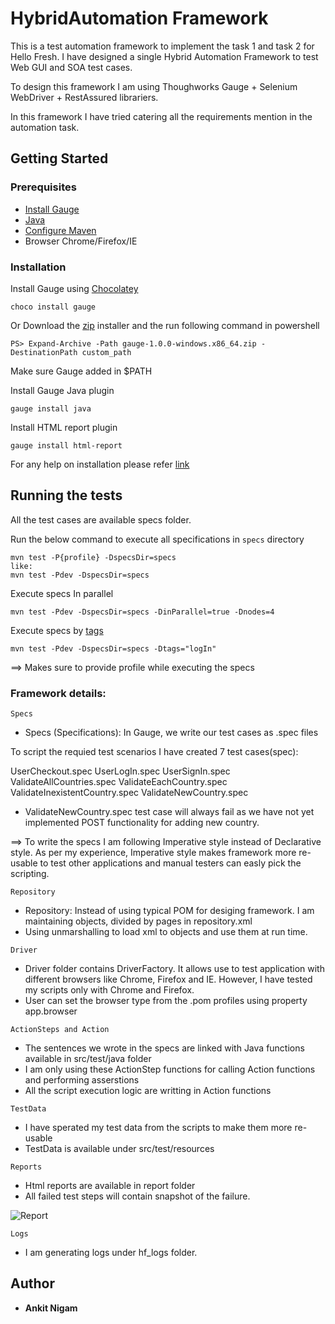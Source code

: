 # HybridAutomation Framework

This is a test automation framework to implement the task 1 and task 2 for Hello Fresh. I have designed a single Hybrid Automation Framework to test Web GUI and SOA test cases.

To design this framework I am using Thoughworks Gauge + Selenium WebDriver + RestAssured librariers. 

In this framework I have tried catering all the requirements mention in the automation task. 



## Getting Started

### Prerequisites

- [Install Gauge](https://docs.gauge.org/installing.html#installation)
- [Java](https://www.java.com/en/download/index.jsp)
- [Configure Maven](https://maven.apache.org/download.cgi)
- Browser Chrome/Firefox/IE


### Installation

Install Gauge using [Chocolatey](https://chocolatey.org/)

```
choco install gauge
```

Or Download the [zip](https://github.com/getgauge/gauge/releases/download/v1.0.0/gauge-1.0.0-windows.x86_64.zip) installer and the run following command in powershell

```
PS> Expand-Archive -Path gauge-1.0.0-windows.x86_64.zip -DestinationPath custom_path
```
Make sure Gauge added in $PATH

Install Gauge Java plugin

```
gauge install java
```

Install HTML report plugin

```
gauge install html-report
```

For any help on installation please refer [link](https://docs.gauge.org/latest/index.html)

## Running the tests

All the test cases are available specs folder. 

Run the below command to execute all specifications in `specs` directory

```
mvn test -P{profile} -DspecsDir=specs
like:
mvn test -Pdev -DspecsDir=specs
```

Execute specs In parallel

```
mvn test -Pdev -DspecsDir=specs -DinParallel=true -Dnodes=4
```

Execute specs by [tags](http://getgauge.io/documentation/user/current/advanced_readings/execution_types/tagged_execution.html)

```
mvn test -Pdev -DspecsDir=specs -Dtags="logIn"
```

==> Makes sure to provide profile while executing the specs


### Framework details:

```
Specs
```

* Specs (Specifications): In Gauge, we write our test cases as .spec files

To script the requied test scenarios I have created 7 test cases(spec):

UserCheckout.spec
UserLogIn.spec
UserSignIn.spec
ValidateAllCountries.spec
ValidateEachCountry.spec
ValidateInexistentCountry.spec
ValidateNewCountry.spec

* ValidateNewCountry.spec test case will always fail as we have not yet implemented POST functionality for adding new country.

==> To write the specs I am following Imperative style instead of Declarative style. As per my experience, Imperative style makes framework more re-usable to test other applications and manual testers can easly pick the scripting.

```
Repository
```

* Repository: Instead of using typical POM for desiging framework. I am maintaining objects, divided by pages in repository.xml
* Using unmarshalling to load xml to objects and use them at run time.

```
Driver
```
* Driver folder contains DriverFactory. It allows use to test application with different browsers like Chrome, Firefox and IE. However, I have tested my scripts only with Chrome and Firefox.
* User can set the browser type from the .pom profiles using property app.browser

```
ActionSteps and Action
```
* The sentences we wrote in the specs are linked with Java functions available in src/test/java folder
* I am only using these ActionStep functions for calling Action functions and performing asserstions
* All the script execution logic are writting in Action functions

```
TestData
```
* I have sperated my test data from the scripts to make them more re-usable
* TestData is available under src/test/resources


```
Reports
```
* Html reports are available in report folder
* All failed test steps will contain snapshot of the failure.

![Report]("/Gauge_Report.jpg")

```
Logs
```
* I am generating logs under hf_logs folder.


## Author

* **Ankit Nigam**
